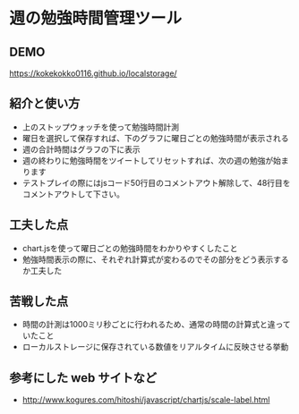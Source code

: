 # 週の勉強時間管理ツール

## DEMO

  https://kokekokko0116.github.io/localstorage/

## 紹介と使い方

  - 上のストップウォッチを使って勉強時間計測
  - 曜日を選択して保存すれば、下のグラフに曜日ごとの勉強時間が表示される
  - 週の合計時間はグラフの下に表示
  - 週の終わりに勉強時間をツイートしてリセットすれば、次の週の勉強が始まります
  - テストプレイの際にはjsコード50行目のコメントアウト解除して、48行目をコメントアウトして下さい。
  

## 工夫した点

  - chart.jsを使って曜日ごとの勉強時間をわかりやすくしたこと
  - 勉強時間表示の際に、それぞれ計算式が変わるのでその部分をどう表示するか工夫した

## 苦戦した点

  - 時間の計測は1000ミリ秒ごとに行われるため、通常の時間の計算式と違っていたこと
  - ローカルストレージに保存されている数値をリアルタイムに反映させる挙動

## 参考にした web サイトなど

  - http://www.kogures.com/hitoshi/javascript/chartjs/scale-label.html
  
